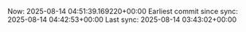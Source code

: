 Now: 2025-08-14 04:51:39.169220+00:00 Earliest commit since sync: 2025-08-14 04:42:53+00:00 Last sync: 2025-08-14 03:43:02+00:00

